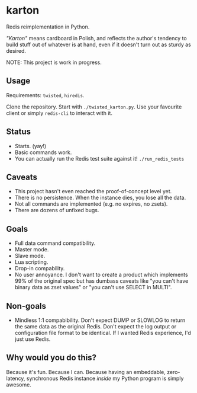karton
======

Redis reimplementation in Python.

*"Karton"* means cardboard in Polish, and reflects the author's tendency to build
stuff out of whatever is at hand, even if it doesn't turn out as sturdy as
desired.

NOTE: This project is work in progress.

Usage
-----

Requirements: ``twisted``, ``hiredis``.

Clone the repository. Start with ``./twisted_karton.py``. Use your favourite
client or simply ``redis-cli`` to interact with it.

Status
------

* Starts. (yay!)
* Basic commands work.
* You can actually run the Redis test suite against it! ``./run_redis_tests``

Caveats
-------

* This project hasn't even reached the proof-of-concept level yet.
* There is no persistence. When the instance dies, you lose all the data.
* Not all commands are implemented (e.g. no expires, no zsets).
* There are dozens of unfixed bugs.

Goals
-----

* Full data command compatibility.
* Master mode.
* Slave mode.
* Lua scripting.
* Drop-in compability.
* No user annoyance. I don't want to create a product which implements 99%
  of the original spec but has dumbass caveats like "you can't have binary data
  as zset values" or "you can't use SELECT in MULTI".

Non-goals
---------

* Mindless 1:1 compabibility. Don't expect DUMP or SLOWLOG to return the same
  data as the original Redis. Don't expect the log output or configuration file
  format to be identical. If I wanted Redis experience, I'd just use Redis.

Why would you do this?
----------------------

Because it's fun. Because I can. Because having an embeddable, zero-latency,
synchronous Redis instance *inside* my Python program is simply awesome.

